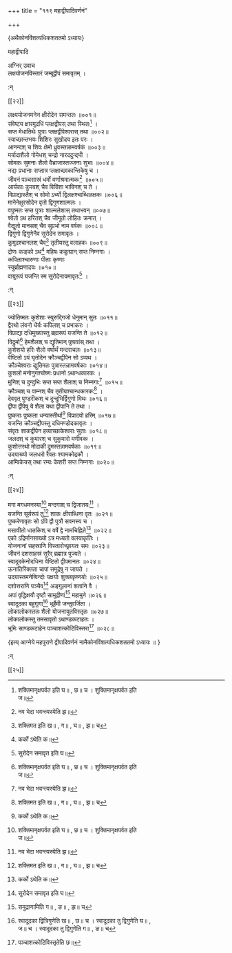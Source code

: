 +++
title = "११९ महाद्वीपादिवर्णनं"

+++

\{अथैकोनविंशत्यधिकशततमो ऽध्यायः\}

महाद्वीपादि  
    
अग्निर् उवाच  
लक्षयोजनविस्तारं जम्बूद्वीपं समावृतम् ।  
    
:न्  
    
[^१]: शक्तिमानृक्षपर्वत इति घ॥ , छ॥ च । शुक्तिमानृक्षपर्वत इति  
ज॥  
    
[^२]: नव भेदा भवन्त्यस्येति झ॥  
    
[^३]: शक्तिमत इति ख॥ , ग॥ , घ॥ , झ॥ च  

[[२२]]
    
लक्ष्ययोजनमनेन क्षीरोदेन समन्ततः ॥००१॥  
संवेष्ट्य क्षारमुदधिं प्लक्षद्वीपस् तथा स्थितः[^१]   ।  
सप्त मेधातिथेः पुत्राः प्लक्षद्वीपेश्वरास् तथा   ॥००२॥  
स्याच्छान्तभयः शिशिरः सुखोदय इतः परः   ।  
आनन्दश् च शिवः क्षेमो ध्रुवस्तन्नामवर्षकं   ॥००३॥  
मर्यादाशैलो गोमेधश् चन्द्रो नारददुन्द्भी ।  
सोमकः सुमनाः शैलो वैभ्राजास्तज्जनाः शुभाः   ॥००४॥  
नद्यः प्रधानाः सप्तात्र प्लक्षाच्छाकान्तिकेषु च   ।  
जीवनं पञ्चसास्रं धर्मो वर्णाश्रमात्मकः[^२]   ॥००५॥  
आर्यकाः कुरवश् चैव विविंशा भाविनश् च ते ।  
विप्राद्यास्तैश् च सोमो ऽर्च्यो द्विलक्षश्चाब्धिलक्षकः   ॥००६॥  
मानेनेक्षुरसोदेन वृतो द्विगुणशाल्मलः ।  
वपुष्मतः सप्त पुत्राः शाल्मलेशास् तथाभवन्   ॥००७॥  
श्वेतो ऽथ हरितश् चैव जीमूतो लोहितः क्रमात् ।  
वैद्युतो मानसश् चैव सुप्रभो नाम वर्षकः ॥००८॥  
द्विगुणो द्विगुणेनैव सुरोदेन समावृतः ।  
कुमुदश्चानलश् चैव[^३] तृतीयस्तु वलाहकः ॥००९॥  
द्रोणः कङ्को ऽथ[^४] महिषः ककुद्मान् सप्त निम्नगाः   ।  
कपिलाश्चारुणाः पीताः कृष्णाः  
स्युर्ब्राह्मणादयः ॥०१०॥  
वायुरूपं यजन्ति स्म सुरोदेनायमावृतः[^५] ।  
    
:न्  
    
[^१]: द्वीपस् तथा स्मृत इति झ॥  
    
[^२]: वर्णाश्रमात्मज इति ख॥ , घ॥ , ज॥ च  
    
[^३]: कुमुदश्चोन्नतश् चैवेति ख॥ , ग॥ , घ॥ , ङ॥ च  
    
[^४]: कर्को ऽथेति क॥  
    
[^५]: सुरोदेन समावृत इति घ॥  

[[२३]]
    
ज्योतिष्मतः कुशेशाः स्युरुद्गिजो धेनुमान् सुतः   ॥०११॥  
द्वैरथो लंवनो धैर्यः कपिलश् च प्रभाकरः ।  
विप्राद्या दधिमुख्यास्तु ब्रह्मरूपं यजन्ति ते ॥०१२॥  
विद्रुमो[^१] हेमशैलश् च द्युतिमान् पुष्पवांस् तथा   ।  
कुशेशयो हरिः शैलो वर्षार्थं मन्दराचलः   ॥०१३॥  
वेष्टितो ऽयं घृतोदेन क्रौञ्चद्वीपेन सो ऽप्यथ ।  
क्रौञ्चेश्वराः द्युतिमतः पुत्रास्तन्नामवर्षकाः   ॥०१४॥  
कुशलो मनोनुगश्चोष्णः प्रधानो ऽथान्धकारकः   ।  
मुनिश् च दुन्दुभिः सप्त सप्त शैलाश् च निम्नगाः[^२]   ॥०१५॥  
क्रौञ्चश् च वाम्नश् चैव तृतीयश्चान्धकारकः[^३]   ।  
देववृत् पुण्डरीकश् च दुन्दुभिर्द्विगुणो मिथः   ॥०१६॥  
द्वीपा द्वीपेषु ये शैला यथा द्वीपानि ते तथा ।  
पुष्कराः पुष्कला धन्यास्तीर्था[^४] विप्रादयो हरिम्   ॥०१७॥  
यजन्ति क्रौञ्चद्वीपस्तु दधिमण्डोदकावृतः ।  
संवृतः शाकद्वीपेन हव्याच्छाकेश्वराः सुताः   ॥०१८॥  
जलदश् च कुमारश् च सुकुमारो मणीवकः ।  
कुशोत्तरथो मोदाकी द्रुमस्तन्नामवर्षकाः ॥०१९॥  
उदयाख्यो जलधरो रैवतः श्यामकोद्रकौ ।  
आम्विकेयस् तथा रम्यः केशरी सप्त निम्नगाः ॥०२०॥  
    
:न्  
    
[^१]: रुद्राभ इति क॥ । विक्रम इति ख॥ , छ॥ च  
    
[^२]: कुशल इत्य् आदिः, निम्नगा इत्य् अन्तः पाठो झ॥ पुस्तके नास्ति  
    
[^३]: तृतीयश्चानुकारक इति घ॥ , झ॥ च  
    
[^४]: पुष्कलावत्यां तीर्था इति घ॥  

[[२४]]
    
मगा मगधमनस्या[^१] मन्दगाश् च द्विजातयः[^२]   ।  
यजन्ति सूर्यरूपं तु[^३] शाकः क्षीराब्धिना वृतः   ॥०२१॥  
पुष्करेणावृतः सो ऽपि द्वौ पुत्रौ सवनस्य च ।  
मसावीतो धातकिश् च वर्षे द्वे नामचिह्निते[^४] ॥०२२॥  
एको ऽद्रिर्मानसाख्यो ऽत्र मध्यतो वलयाकृतिः ।  
योजनानां सहस्राणि विस्तारोच्छ्रायतः समः ॥०२३॥  
जीवनं दशसाहस्रं सुरैर् ब्रह्मात्र पूज्यते ।  
स्वादूदकेनोदधिना वेष्टितो द्वीपमानतः ॥०२४॥  
ऊनातिरिक्तता चापां समुद्रेषु न जायते ।  
उदयास्तमनेष्विन्दोः पक्षयोः शुक्लकृष्णयोः   ॥०२५॥  
दशोत्तराणि पञ्चैव[^५] अङ्गुलानां शतानि वै ।  
अपां वृद्धिक्षयौ दृष्टौ सामुद्रीणां[^६] महामुने   ॥०२६॥  
स्वादूदका बहुगुणा[^७] भूर्हैमी जन्तुवर्जिता ।  
लोकालोकस्ततः शैलो योजनायुतविस्तृतः ॥०२७॥  
लोकालोकस्तु तमसावृतो ऽथाण्डकटाहतः ।  
भूमिः साण्डकटाहेन पञ्चाशत्कोटिविस्तरा[^८]   ॥०२८॥  
    
\{इत्य् आग्नेये महपुराणे द्वीपादिवर्णनं नामैकोनविंशत्यधिकशततमो ऽध्यायः ॥  }
    
:न्  
    
[^१]: आगाम्यगधमालस्या इति ख॥ , छ॥ च  
    
[^२]: द्विजादय इति क॥ , ख॥ , ग॥ , छ॥ च  
    
[^३]: सूर्यरूपन्ते इति घ॥ , ज॥ च  
    
[^४]: वर्षे द्वे भागचिह्निते इति झ॥  
    
[^५]: पञ्चात्रेति ग॥ , ङ॥ च  
    
[^६]: समुद्राणामिति ग॥ , ङ॥ , झ॥ च  
    
[^७]: स्वादूदका द्वित्रिगुणेति ख॥ , छ॥ च । स्वादूदका तु द्विगुणेति घ॥ ,  
ज॥ च । स्वादूदका तु द्विगुणेति ग॥ , ङ॥ च  
    
[^८]: पञ्चाशत्कोटिविस्तृतेति छ॥  

[[२५]]
    
